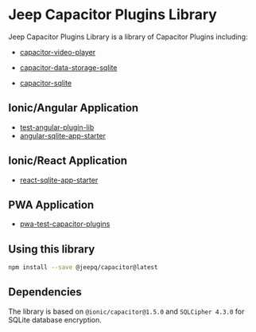 # Jeep Capacitor Plugins Library

Jeep Capacitor Plugins Library is a library of Capacitor Plugins including:


 - [capacitor-video-player](https://github.com/jepiqueau/jeep/blob/master/capacitor/plugins-library/docs/VideoPlayer.md)

 - [capacitor-data-storage-sqlite](https://github.com/jepiqueau/jeep/blob/master/capacitor/plugins-library/docs/DataStorage.md)

 - [capacitor-sqlite](https://github.com/jepiqueau/jeep/blob/master/capacitor/plugins-library/docs/DatabaseSQLite.md)



## Ionic/Angular Application
 - [test-angular-plugin-lib](https://github.com/jepiqueau/jeep/blob/master/IonicAngularApps/test-angular-plugin-lib)
 - [angular-sqlite-app-starter](https://github.com/jepiqueau/angular-sqlite-app-starter)

## Ionic/React Application
 - [react-sqlite-app-starter](https://github.com/jepiqueau/react-sqlite-app-starter)


## PWA Application
 - [pwa-test-capacitor-plugins](https://github.com/jepiqueau/jeep/blob/master/capacitor/testApps/pwa-test-capacitor-plugins)


## Using this library

  ```bash
  npm install --save @jeepq/capacitor@latest
  ```

## Dependencies
 The library is based on ```@ionic/capacitor@1.5.0``` and ```SQLCipher 4.3.0``` for SQLite database encryption.

